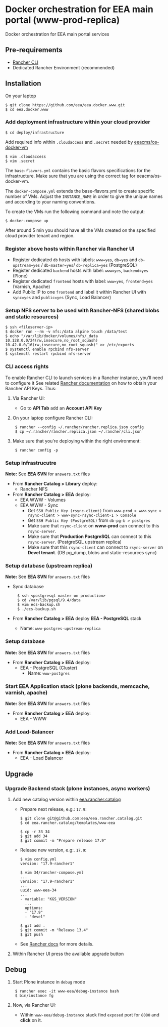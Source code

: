 # Docker orchestration for EEA main portal (www-prod-replica)

Docker orchestration for EEA main portal services

## Pre-requirements

* [Rancher CLI](https://docs.rancher.com/rancher/v1.2/en/cli/)
* Dedicated Rancher Environment (recommended)

## Installation

On your laptop

    $ git clone https://github.com/eea/eea.docker.www.git
    $ cd eea.docker.www

### Add deployment infrastructure within your cloud provider

    $ cd deploy/infrastructure

Add required info within `.cloudaccess` and `.secret` needed by [eeacms/os-docker-vm](https://github.com/eea/eea.docker.openstack.host#usage)

    $ vim .cloudaccess
    $ vim .secret

The `base-flavors.yml` contains the basic flavors specifications for the infrastructure. Make sure that you are using the correct tag for eeacms/os-docker-vm.

The `docker-compose.yml` extends the base-flavors.yml to create specific number of VMs. Adjust the `INSTANCE_NAME` in order to give the unique names and according to your naming conventions.

To create the VMs run the following command and note the output:

    $ docker-compose up

After around 5 min you should have all the VMs created on the specified cloud provider tenant and region.

### Register above hosts within Rancher via Rancher UI

* Register dedicated `db` hosts with labels: `www=yes`, `db=yes` and `db-upstream=yes` / `db-master=yes`/ `db-replica=yes` (PostgreSQL)
* Register dedicated `backend` hosts with label: `www=yes`, `backend=yes` (Plone)
* Register dedicated `frontend` hosts with label: `www=yes`, `frontend=yes` (Varnish, Apache)
* Add Public IP to one `frontend` and label it within Rancher UI with `sync=yes` and `public=yes` (Sync, Load Balancer)

### Setup NFS server to be used with Rancher-NFS (shared blobs and static resources)

    $ ssh <fileserver-ip>
    $ docker run --rm -v nfs:/data alpine touch /data/test
    $ echo "/var/lib/docker/volumes/nfs/_data 10.128.0.0/24(rw,insecure,no_root_squash) 10.42.0.0/16(rw,insecure,no_root_squash)" >> /etc/exports
    $ systemctl enable rpcbind nfs-server
    $ systemctl restart rpcbind nfs-server

### CLI access rights

To enable Rancher CLI to launch services in a Rancher instance, you’ll need to configure it
See related [Rancher documentation](http://docs.rancher.com/rancher/v1.3/en/api/v2-beta/access-control/)
on how to obtain your Rancher API Keys. Thus:

1. Via Rancher UI:

    * Go to **API Tab** add an **Account API Key**

2. On your laptop configure Rancher CLI:

        $ rancher --config ~/.rancher/rancher.replica.json config
        $ cp ~/.rancher/rancher.replica.json ~/.rancher/cli.json

3. Make sure that you're deploying within the right environment:

        $ rancher config -p

### Setup infrastrucutre

**Note:** See **EEA SVN** for `answers.txt` files

* From **Rancher Catalog > Library** deploy:
  * Rancher NFS
* From **Rancher Catalog > EEA** deploy:
  * EEA WWW - Volumes
  * EEA WWW - Sync
    * Get `SSH Public Key (rsync-client)` from `www-prod > www-sync > rsync-client > www-sync-rsync-client-1 > Console`
    * Get `SSH Public Key (PostgreSQL)` from `db-pg-b > postgres`
    * Make sure that `rsync-client` on **www-prod** can connect to this `rsync-server`.
    * Make sure that **Production PostgreSQL** can connect to this `rsync-server`. (PostgreSQL upstream replica)
    * Make sure that this `rsync-client` can connect to `rsync-server` on **Devel tenant**. (DB pg_dump, blobs and static-resources sync)

### Setup database (upstream replica)

**Note:** See **EEA SVN** for `answers.txt` files

* Sync database

        $ ssh <postgresql master on production>
        $ cd /var/lib/pgsql/9.4/data
        $ vim ecs-backup.sh
        $ ./ecs-backup.sh

* From **Rancher Catalog > EEA** deploy **EEA - PostgreSQL** stack
  * Name: `www-postgres-upstream-replica`

### Setup database

**Note:** See **EEA SVN** for `answers.txt` files

* From **Rancher Catalog > EEA** deploy:
  * EEA - PostgreSQL (Cluster)
    * Name: `www-postgres`


### Start EEA Application stack (plone backends, memcache, varnish, apache)

**Note:** See **EEA SVN** for `answers.txt` files

* From **Rancher Catalog > EEA** deploy:
  * EEA - WWW

### Add Load-Balancer

**Note:** See **EEA SVN** for `answers.txt` files

* From **Rancher Catalog > EEA** deploy:
  * EEA - Load Balancer


## Upgrade

### Upgrade Backend stack (plone instances, async workers)

1. Add new catalog version within [eea.rancher.catalog](https://github.com/eea/eea.rancher.catalog/tree/master/templates/www-eea)

   * Prepare next release, e.g.: `17.9`:
   
        ```
        $ git clone git@github.com:eea/eea.rancher.catalog.git
        $ cd eea.rancher.catalog/templates/www-eea
        
        $ cp -r 33 34
        $ git add 34
        $ git commit -m "Prepare release 17.9"
        ```
    
   * Release new version, e.g:. `17.9`:
   
        ```
        $ vim config.yml
        version: "17.9-rancher1"
        
        $ vim 34/rancher-compose.yml
        ...
        version: "17.9-rancher1"
        ...
        uuid: www-eea-34
        ...
        - variable: "KGS_VERSION"
          ...
          options:
          - "17.9"
          - "devel"
        
        $ git add .
        $ git commit -m "Release 13.4"
        $ git push
        ```
   
   * See [Rancher docs](https://docs.rancher.com/rancher/v1.2/en/catalog/private-catalog/#rancher-catalog-templates) for more details.
   
2. Within Rancher UI press the available upgrade button

## Debug

1. Start Plone instance in `debug` mode

        $ rancher exec -it www-eea/debug-instance bash
        $ bin/instance fg

2. Now, via Rancher UI:

    * Within `www-eea/debug-instance` stack find `exposed` port for `8080` and **click** on it.
